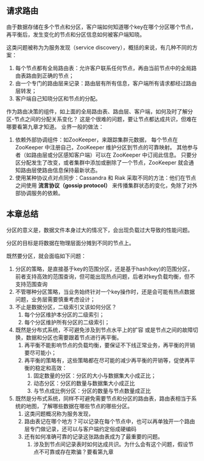 ## 请求路由

由于数据存储在多个节点和分区，客户端如何知道哪个key在哪个分区哪个节点，再平衡后，发生变化的节点和分区信息如何被客户端知晓。

这类问题被称为为服务发现（service discovery），概括的来说，有几种不同的方案：

1. 每个节点都有全局路由表：允许客户联系任何节点，再由当前节点中的全局路由表路由到正确的节点；
2. 由一个专门的路由层来记录：路由层有所有信息，客户端所有请求都经过路由层转发；
3. 客户端自己知晓分区和节点的分配。

作为路由决策的组件，如上面的全局路由表、路由层、客户端，如何及时了解分区-节点之间的分配关系变化？
这是个很难的问题，要让节点都达成共识，但难在哪要看第九章才知道。
业界一般的做法：

1. 依赖外部协调组件：如ZooKeeper，来跟踪集群元数据， 每个节点在 ZooKeeper 中注册自己，ZooKeeper 维护分区到节点的可靠映射。 其他参与者（如路由层或分区感知客户端）可以在 ZooKeeper 中订阅此信息。 只要分区分配发生了改变，或者集群中添加或删除了一个节点，ZooKeeper 就会通知路由层使路由信息保持最新状态。
2. 使用某种协议点对点同步：Cassandra 和 Riak 采取不同的方法：他们在节点之间使用 **流言协议（gossip protocol）** 来传播集群状态的变化，免除了对外部协调服务的依赖。



## 本章总结

分区的意义是，数据文件本身过大的情况下，会出现负载过大导致的性能问题。

分区的目标是将数据在物理层面分摊到不同的节点上。

既然要分区，就会面临如下问题：

1. 分区的策略，是直接基于key的范围分区，还是基于hash(key)的范围分区，前者支持高效的范围查询，但可能出现热点问题，后者对key负载均衡，但不支持范围查询
2. 不管哪种分区策略，当业务始终针对一个key操作时，还是会可能有热点数据问题，业务层需要慎重考虑设计；
3. 不止是数据分区，二级索引又该如何分区？
   1. 每个分区维护本分区的二级索引；
   2. 每个分区维护所有分区的二级索引；
4. 既然是分布式系统，不可避免涉及到节点水平上的扩容 或是节点之间的故障切换，数据和分区也需要跟着节点进行再平衡。
   1. 再平衡不能影响节点的负载均衡，要保证不下线正常业务，再平衡的开销要尽可能小；
   2. 再平衡的策略有，这些策略都在尽可能的减少再平衡的开销等，促使再平衡的稳定和高效：
      1. 固定数量的分区：分区的大小与数据集大小成正比；
      2. 动态分区：分区的数量与数据集大小成正比
      3. 与节点成比例分区：分区的数量与节点数量成正比
5. 既然是分布式系统，同样不可避免需要节点和分区的路由表，路由表相当于系统的地图，了解哪些数据在哪些节点的哪些分区。
   1. 这类问题概况称为服务发现，
   2. 路由表记在哪个地方？可以记录在每个节点中，也可以再单独开一个路由层专门做记录，还可以与客户端约定俗成硬编码
   3. 还有如何准确可靠的记录这张路由表成为了最重要的问题。
      1. 涉及到节点间记录表时如何达成共识。为什么会有这个问题，假设节点不可靠或存在欺骗？要看第九章

